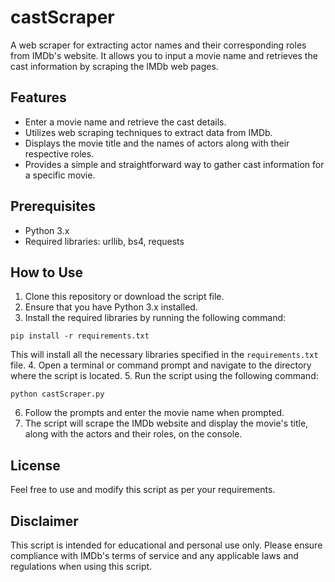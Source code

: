 # castScraper
A web scraper for extracting actor names and their corresponding roles from IMDb's website. It allows you to input a movie name and retrieves the cast information by scraping the IMDb web pages.

## Features

- Enter a movie name and retrieve the cast details.
- Utilizes web scraping techniques to extract data from IMDb.
- Displays the movie title and the names of actors along with their respective roles.
- Provides a simple and straightforward way to gather cast information for a specific movie.

## Prerequisites

- Python 3.x
- Required libraries: urllib, bs4, requests

## How to Use

1. Clone this repository or download the script file.
2. Ensure that you have Python 3.x installed.
3. Install the required libraries by running the following command:

```
pip install -r requirements.txt
```

This will install all the necessary libraries specified in the `requirements.txt` file.
4. Open a terminal or command prompt and navigate to the directory where the script is located.
5. Run the script using the following command:

```
python castScraper.py
```

6. Follow the prompts and enter the movie name when prompted.
7. The script will scrape the IMDb website and display the movie's title, along with the actors and their roles, on the console.

## License
Feel free to use and modify this script as per your requirements.

## Disclaimer

This script is intended for educational and personal use only. Please ensure compliance with IMDb's terms of service and any applicable laws and regulations when using this script.
